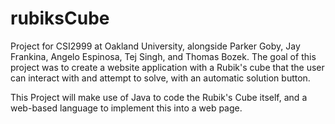 # rubiksCube
Project for CSI2999 at Oakland University, alongside Parker Goby, Jay Frankina, Angelo Espinosa, Tej Singh, and Thomas Bozek. The goal of this project was to create a website application with a Rubik's cube that the user can interact with and attempt to solve, with an automatic solution button.

This Project will make use of Java to code the Rubik's Cube itself, and a web-based language to implement this into a web page.
